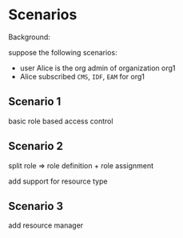 # Scenarios 

Background: 

suppose the following scenarios:

- user Alice is the org admin of organization org1
- Alice subscribed `CMS`, `IDF`, `EAM` for org1


## Scenario 1

basic role based access control

## Scenario 2

split role => role definition + role assignment

add support for resource type

## Scenario 3

add resource manager
